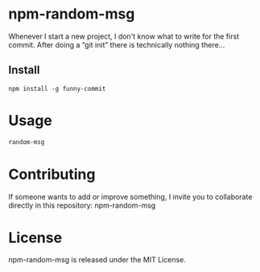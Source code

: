 # npm-random-msg

Whenever I start a new project, I don't know what to write for the first commit. After doing a “git init” there is technically nothing there...

## Install

```npm
npm install -g funny-commit
```

# Usage

```bash
random-msg
```

# Contributing

If someone wants to add or improve something, I invite you to collaborate directly in this repository: npm-random-msg

# License

npm-random-msg is released under the MIT License.